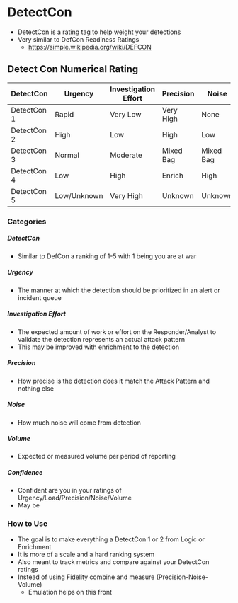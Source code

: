 # DetectCon
- DetectCon is a rating tag to help weight your detections
- Very similar to DefCon Readiness Ratings 
  - https://simple.wikipedia.org/wiki/DEFCON


## Detect Con Numerical Rating

| DetectCon   | Urgency     | Investigation Effort | Precision | Noise     | Volume           | Confidence |
|-------------|-------------|----------------------|-----------|-----------|------------------|------------|
| DetectCon 1 | Rapid       | Very Low             | Very High | None      | Only Atk Pattern | Very High  |
| DetectCon 2 | High        | Low                  | High      | Low       | Very Low         | High       |
| DetectCon 3 | Normal      | Moderate             | Mixed Bag | Mixed Bag | Low              | Moderate   |  
| DetectCon 4 | Low         | High                 | Enrich    | High      | Moderate         | Low        |
| DetectCon 5 | Low/Unknown | Very High            | Unknown   | Unknown   | High/Excessive   | Unknown    |


### Categories
##### DetectCon 
  - Similar to DefCon a ranking of 1-5 with 1 being you are at war 
##### Urgency  
  - The manner at which the detection should be prioritized in an alert or incident queue 
##### Investigation Effort 
  - The expected amount of work or effort on the Responder/Analyst to validate the detection represents an actual attack pattern
  - This may be improved with enrichment to the detection
##### Precision 
  - How precise is the detection does it match the Attack Pattern and nothing else 
##### Noise 
- How much noise will come from detection
##### Volume  
- Expected or measured volume per period of reporting 
##### Confidence  
- Confident are you in your ratings of Urgency/Load/Precision/Noise/Volume 
- May be 


### How to Use
- The goal is to make everything a DetectCon 1 or 2 from Logic or Enrichment
- It is more of a scale and a hard ranking system
- Also meant to track metrics and compare against your DetectCon ratings
- Instead of using Fidelity combine and measure (Precision-Noise-Volume)
  - Emulation helps on this front 